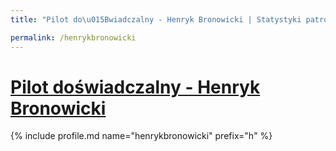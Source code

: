 ```yaml
---
title: "Pilot do\u015Bwiadczalny - Henryk Bronowicki | Statystyki patronite.pl | Patromierz"

permalink: /henrykbronowicki
---
```


# [Pilot doświadczalny - Henryk Bronowicki](https://patronite.pl/henrykbronowicki)

{% include profile.md name="henrykbronowicki" prefix="h" %}
